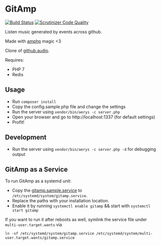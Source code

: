 # GitAmp

[![Build Status](https://travis-ci.org/ekinhbayar/gitamp.svg?branch=master)](https://travis-ci.org/ekinhbayar/gitamp)
[![Scrutinizer Code Quality](https://scrutinizer-ci.com/g/ekinhbayar/gitamp/badges/quality-score.png?b=master)](https://scrutinizer-ci.com/g/ekinhbayar/gitamp/?branch=master)

Listen music generated by events across github.

Made with [amphp](http://amphp.org/) magic <3

Clone of [github.audio](https://github.audio).

Requires:

 - PHP 7
 - Redis

## Usage

- Run `composer install`
- Copy the config.sample.php file and change the settings
- Run the server using `vendor/bin/aerys -c server.php`
- Open your browser and go to http://localhost:1337 (for default settings)
- Profit!

## Development

- Run the server using `vendor/bin/aerys -c server.php -d` for debugging output

## GitAmp as a Service

To run GitAmp as a systemd unit:

- Copy the [gitamp.sample.service](https://github.com/ekinhbayar/gitamp/blob/master/gitamp.sample.service) to `/etc/systemd/system/gitamp.service`.
- Replace the paths with your installation location.
- Enable it by running `systemctl enable gitamp` && start with `systemctl start gitamp`

If you want to run it after reboots as well, symlink the service file under `multi-user.target.wants` via 

`ln -sf /etc/systemd/system/gitamp.service /etc/systemd/system/multi-user.target.wants/gitamp.service`
